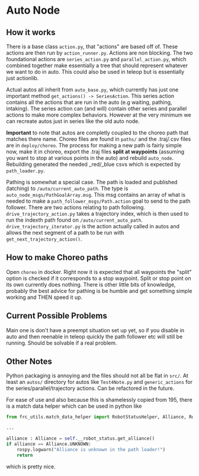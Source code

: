 # Auto Node

## How it works
There is a base class `action.py`, that "actions" are based off of. These actions are then run by `action_runner.py`. Actions are non blocking. The two foundational actions are `series_action.py` and `parallel_action.py`, which combined together make essentially a tree that should represent whatever we want to do in auto. This could also be used in teleop but is essentially just actionlib.

Actual autos all inherit from `auto_base.py`, which currently has just one important method `get_actions() -> SeriesAction`. This series action contains all the actions that are run in the auto (e.g waiting, pathing, intaking). The series action can (and will) contain other series and parallel actions to make more complex behaviors. However at the very minimum we can recreate autos just in series like the old auto node. 

**Important** to note that autos are completly coupled to the choreo path that matches there name. Choreo files are found in `paths/` and the .traj/.csv files are in `deploy/choreo`. The process for making a new path is fairly simple now, make it in choreo, export the .traj files **split at waypoints** (assuming you want to stop at various points in the auto) and rebuild `auto_node`. Rebuilding generated the needed _red/_blue csvs which is expected by `path_loader.py`. 
 
Pathing is somewhat a special case. The path is loaded and published (latching) to `/auto/current_auto_path`. The type is `auto_node_msgs/PathGoalArray.msg`. This msg contains an array of what is needed to make a `path_follower_msgs/Path.action` goal to send to the path follower. There are two actions relating to path following. `drive_trajectory_action.py` takes a trajectory index, which is then used to run the indexth path found on `/auto/current_auto_path`. `drive_trajectory_iterator.py` is the action actually called in autos and allows the next segment of a path to be run with `get_next_trajectory_action()`. 

## How to make Choreo paths
Open `choreo` in docker. Right now it is expected that all waypoints the "split" option is checked if it corresponds to a stop waypoint. Split or stop point on its own currently does nothing. There is other little bits of knowledge, probably the best advice for pathing is be humble and get something simple working and THEN speed it up.   

## Current Possible Problems
Main one is don't have a preempt situation set up yet, so if you disable in auto and then reenable in teleop quickly the path follower etc will still be running. Should be solvable if a real problem. 

## Other Notes
Python packaging is annoying and the files should not all be flat in `src/`. At least an `autos/` directory for autos like `Test4Note.py` and `generic_actions` for the series/parallel/trajectory actions. Can be refactored in the future.

For ease of use and also because this is shamelessly copied from 195, there is a match data helper which can be used in python like 
``` python 
from frc_utils.match_data_helper import RobotStatusHelper, Alliance, RobotMode

...

alliance : Alliance = self.__robot_status.get_alliance()
if alliance == Alliance.UNKNOWN:
    rospy.logwarn("Alliance is unknown in the path loader!")
    return
```
which is pretty nice. 
